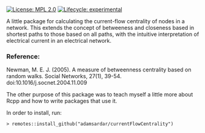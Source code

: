   <!-- badges: start -->
  [![License: MPL 2.0](https://img.shields.io/badge/License-MPL%202.0-brightgreen.svg)](https://opensource.org/licenses/MPL-2.0)
[![Lifecycle: experimental](https://img.shields.io/badge/lifecycle-experimental-blue.svg)](https://www.tidyverse.org/lifecycle/#experimental)
  <!-- badges: end -->
  
A little package for calculating the current-flow centrality of nodes in a network. This extends the concept
of betweeness and closeness based in shortest paths to those based on all paths, with the intuitive interpretation
of electrical current in an electrical network.

### Reference:

Newman, M. E. J. (2005). A measure of betweenness centrality based on random walks. Social Networks, 27(1), 39-54. doi:10.1016/j.socnet.2004.11.009

The other purpose of this package was to teach myself a little more about Rcpp and how to write packages that use it.

In order to install, run:

```
> remotes::install_github("adamsardar/currentFlowCentrality")
```

